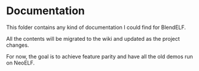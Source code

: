 # Documentation

This folder contains any kind of documentation I could find for BlendELF.

All the contents will be migrated to the wiki and updated as the project changes.

For now, the goal is to achieve feature parity and have all the old demos run on NeoELF.